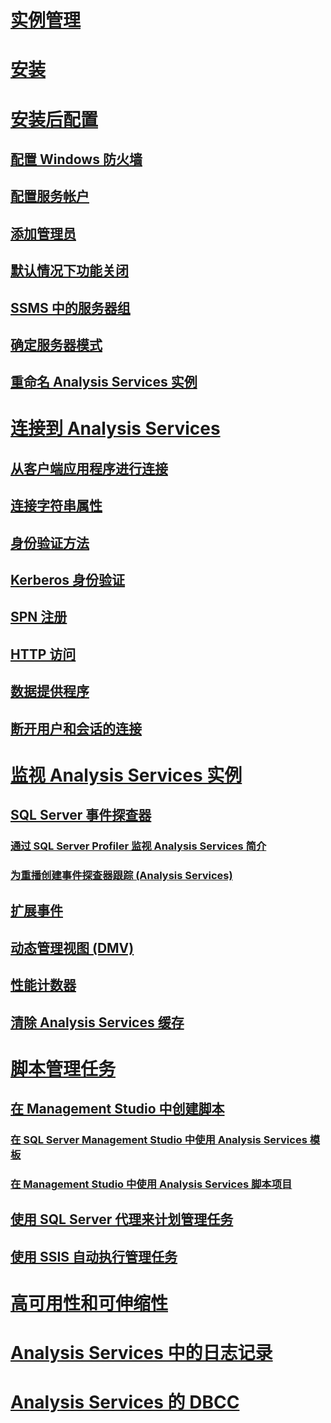 # [实例管理](analysis-services-instance-management.md)  
# [安装](../../analysis-services/instances/install-windows/install-analysis-services.md)
# [安装后配置](post-install-configuration-analysis-services.md)  
## [配置 Windows 防火墙](configure-the-windows-firewall-to-allow-analysis-services-access.md)  
## [配置服务帐户](configure-service-accounts-analysis-services.md)  
## [添加管理员](grant-server-admin-rights-to-an-analysis-services-instance.md)  
## [默认情况下功能关闭](features-off-by-default-analysis-services.md)  
## [SSMS 中的服务器组](register-an-analysis-services-instance-in-a-server-group.md)  
## [确定服务器模式](determine-the-server-mode-of-an-analysis-services-instance.md)  
## [重命名 Analysis Services 实例](rename-an-analysis-services-instance.md)  
# [连接到 Analysis Services](connect-to-analysis-services.md)  
## [从客户端应用程序进行连接](connect-from-client-applications-analysis-services.md)  
## [连接字符串属性](connection-string-properties-analysis-services.md)  
## [身份验证方法](authentication-methodologies-supported-by-analysis-services.md)  
## [Kerberos 身份验证](configure-analysis-services-for-kerberos-constrained-delegation.md)  
## [SPN 注册](spn-registration-for-an-analysis-services-instance.md)  
## [HTTP 访问](configure-http-access-to-analysis-services-on-iis-8-0.md)  
## [数据提供程序](data-providers-used-for-analysis-services-connections.md)  
## [断开用户和会话的连接](disconnect-users-and-sessions-on-analysis-services-server.md)  
# [监视 Analysis Services 实例](monitor-an-analysis-services-instance.md)  
## [SQL Server 事件探查器](use-sql-server-profiler-to-monitor-analysis-services.md)  
### [通过 SQL Server Profiler 监视 Analysis Services 简介](introduction-to-monitoring-analysis-services-with-sql-server-profiler.md)  
### [为重播创建事件探查器跟踪 (Analysis Services)](create-profiler-traces-for-replay-analysis-services.md)  
## [扩展事件](monitor-analysis-services-with-sql-server-extended-events.md)  
## [动态管理视图 (DMV)](use-dynamic-management-views-dmvs-to-monitor-analysis-services.md)  
## [性能计数器](performance-counters-ssas.md)  
## [清除 Analysis Services 缓存](clear-the-analysis-services-caches.md)  
# [脚本管理任务](script-administrative-tasks-in-analysis-services.md)  
## [在 Management Studio 中创建脚本](create-analysis-services-scripts-in-management-studio.md)  
### [在 SQL Server Management Studio 中使用 Analysis Services 模板](use-analysis-services-templates-in-sql-server-management-studio.md)  
### [在 Management Studio 中使用 Analysis Services 脚本项目](analysis-services-scripts-project-in-sql-server-management-studio.md)  
## [使用 SQL Server 代理来计划管理任务](schedule-ssas-administrative-tasks-with-sql-server-agent.md)  
## [使用 SSIS 自动执行管理任务](automate-analysis-services-administrative-tasks-with-ssis.md)  
# [高可用性和可伸缩性](high-availability-and-scalability-in-analysis-services.md)  
# [Analysis Services 中的日志记录](log-operations-in-analysis-services.md)  
# [Analysis Services 的 DBCC](database-consistency-checker-dbcc-for-analysis-services.md)  
